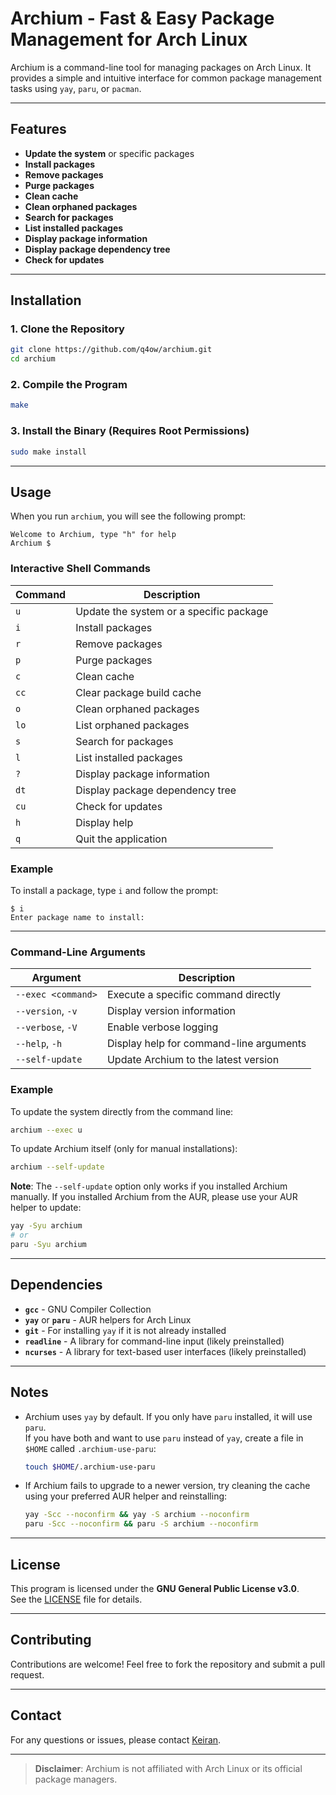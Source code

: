 # Archium - Fast & Easy Package Management for Arch Linux

Archium is a command-line tool for managing packages on Arch Linux. It provides a simple and intuitive interface for common package management tasks using `yay`, `paru`, or `pacman`.

---

## Features

- **Update the system** or specific packages
- **Install packages**
- **Remove packages**
- **Purge packages**
- **Clean cache**
- **Clean orphaned packages**
- **Search for packages**
- **List installed packages**
- **Display package information**
- **Display package dependency tree**
- **Check for updates**

---

## Installation

### 1. Clone the Repository
```bash
git clone https://github.com/q4ow/archium.git
cd archium
```

### 2. Compile the Program
```bash
make
```

### 3. Install the Binary (Requires Root Permissions)
```bash
sudo make install
```

---

## Usage

When you run `archium`, you will see the following prompt:

```plaintext
Welcome to Archium, type "h" for help
Archium $
```

### Interactive Shell Commands
| Command | Description                              |
|---------|------------------------------------------|
| `u`     | Update the system or a specific package  |
| `i`     | Install packages                         |
| `r`     | Remove packages                          |
| `p`     | Purge packages                           |
| `c`     | Clean cache                              |
| `cc`    | Clear package build cache               |
| `o`     | Clean orphaned packages                 |
| `lo`    | List orphaned packages                  |
| `s`     | Search for packages                     |
| `l`     | List installed packages                 |
| `?`     | Display package information             |
| `dt`    | Display package dependency tree         |
| `cu`    | Check for updates                       |
| `h`     | Display help                            |
| `q`     | Quit the application                    |

### Example
To install a package, type `i` and follow the prompt:
```plaintext
$ i
Enter package name to install:
```

---

### Command-Line Arguments

| Argument            | Description                                      |
|----------------------|--------------------------------------------------|
| `--exec <command>`   | Execute a specific command directly              |
| `--version`, `-v`    | Display version information                      |
| `--verbose`, `-V`    | Enable verbose logging                           |
| `--help`, `-h`       | Display help for command-line arguments          |
| `--self-update`      | Update Archium to the latest version            |

### Example
To update the system directly from the command line:
```bash
archium --exec u
```

To update Archium itself (only for manual installations):
```bash
archium --self-update
```

**Note**: The `--self-update` option only works if you installed Archium manually. 
If you installed Archium from the AUR, please use your AUR helper to update:
```bash
yay -Syu archium
# or
paru -Syu archium
```

---

## Dependencies

- **`gcc`** - GNU Compiler Collection
- **`yay`** or **`paru`** - AUR helpers for Arch Linux
- **`git`** - For installing `yay` if it is not already installed
- **`readline`** - A library for command-line input (likely preinstalled)
- **`ncurses`** - A library for text-based user interfaces (likely preinstalled)

---

## Notes

- Archium uses `yay` by default. If you only have `paru` installed, it will use `paru`.  
  If you have both and want to use `paru` instead of `yay`, create a file in `$HOME` called `.archium-use-paru`:
  ```bash
  touch $HOME/.archium-use-paru
  ```

- If Archium fails to upgrade to a newer version, try cleaning the cache using your preferred AUR helper and reinstalling:
  ```bash
  yay -Scc --noconfirm && yay -S archium --noconfirm
  paru -Scc --noconfirm && paru -S archium --noconfirm
  ```

---

## License

This program is licensed under the **GNU General Public License v3.0**.  
See the [LICENSE](./LICENSE) file for details.

---

## Contributing

Contributions are welcome! Feel free to fork the repository and submit a pull request.

---

## Contact

For any questions or issues, please contact [Keiran](mailto:keircn@proton.me).

---

> **Disclaimer**: Archium is not affiliated with Arch Linux or its official package managers.
